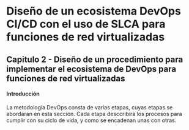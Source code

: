 # Diseño de un ecosistema DevOps CI/CD con el uso de SLCA para funciones de red virtualizadas

## Capitulo 2  - Diseño de un procedimiento para implementar el ecosistema de DevOps para funciones de red virtualizadas

#### Introducción
La metodologia DevOps consta de varias etapas, cuyas etapas se abordaran en esta sección. Cada etapa desccribira los procesos para cumplir con su ciclo de vida, y como se encadenan unas con otras.

